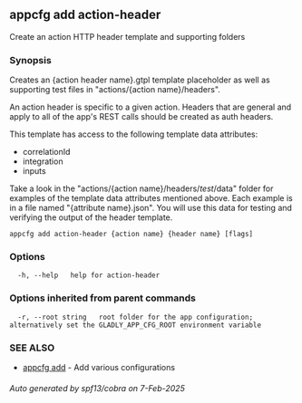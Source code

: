 ## appcfg add action-header

Create an action HTTP header template and supporting folders

### Synopsis


Creates an {action header name}.gtpl template placeholder as well as supporting test files in "actions/{action name}/headers".

An action header is specific to a given action. Headers that are general and apply to all of the app's REST calls should be created as auth headers.

This template has access to the following template data attributes:
- correlationId
- integration
- inputs

Take a look in the "actions/{action name}/headers/_test_/data" folder for examples of the template data attributes mentioned above. Each example is in a file named "{attribute name}.json". You will use this data for testing and verifying the output of the header template.


```
appcfg add action-header {action name} {header name} [flags]
```

### Options

```
  -h, --help   help for action-header
```

### Options inherited from parent commands

```
  -r, --root string   root folder for the app configuration; alternatively set the GLADLY_APP_CFG_ROOT environment variable
```

### SEE ALSO

* [appcfg add](appcfg_add.md)	 - Add various configurations

###### Auto generated by spf13/cobra on 7-Feb-2025
